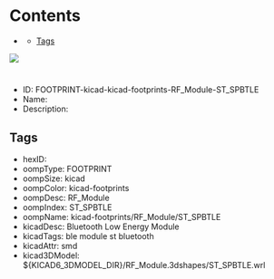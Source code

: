 



Contents
========

* [](#)
	* [Tags](#tags)
  
![][im]
# 

- ID: FOOTPRINT-kicad-kicad-footprints-RF_Module-ST_SPBTLE
- Name: 
- Description: 

## Tags

- hexID: 
- oompType: FOOTPRINT
- oompSize: kicad
- oompColor: kicad-footprints
- oompDesc: RF_Module
- oompIndex: ST_SPBTLE
- oompName: kicad-footprints/RF_Module/ST_SPBTLE
- kicadDesc: Bluetooth Low Energy Module
- kicadTags: ble module st bluetooth
- kicadAttr: smd
- kicad3DModel: ${KICAD6_3DMODEL_DIR}/RF_Module.3dshapes/ST_SPBTLE.wrl



[im]: image.png
